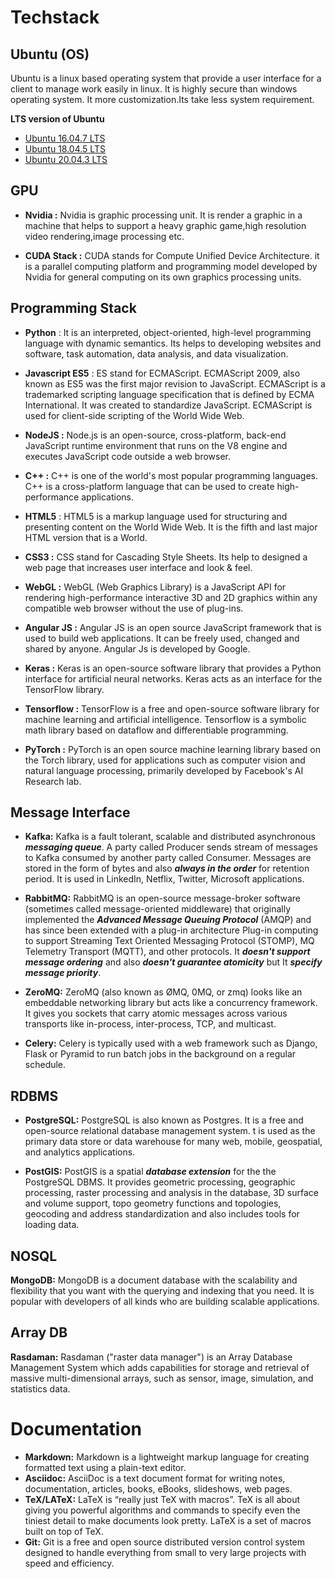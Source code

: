 ﻿# Techstack


## Ubuntu (OS)
Ubuntu is a linux based operating system that provide a user interface for a client to manage work easily in linux. It is highly secure than windows operating system. It more customization.Its take less system requirement.

**LTS version of Ubuntu**
-   [Ubuntu 16.04.7 LTS](https://releases.ubuntu.com/xenial/)
-   [Ubuntu 18.04.5 LTS](https://releases.ubuntu.com/bionic/)
-   [Ubuntu 20.04.3 LTS](https://releases.ubuntu.com/focal/)

## GPU
 * ****Nvidia** :** Nvidia is graphic processing unit. It is render a graphic in a machine that helps to support a heavy graphic game,high resolution video rendering,image processing etc.
 
 * **CUDA Stack :**  CUDA stands for Compute Unified Device Architecture. it is a parallel computing platform and programming model developed by Nvidia for general computing on its own graphics processing units.
 ## Programming Stack
* **Python** : It is an interpreted, object-oriented, high-level programming language with dynamic semantics. Its helps to developing websites and software, task automation, data analysis, and data visualization.

* **Javascript ES5** : ES stand for ECMAScript. ECMAScript 2009, also known as ES5 was the first major revision to JavaScript. ECMAScript is a trademarked scripting language specification that is defined by ECMA International. It was created to standardize JavaScript. ECMAScript is used for client-side scripting of the World Wide Web.
* **NodeJS :** Node.js is an open-source, cross-platform, back-end JavaScript runtime environment that runs on the V8 engine and executes JavaScript code outside a web browser.
* **C++ :**  C++ is one of the world's most popular programming languages. C++ is a cross-platform language that can be used to create high-performance applications.
* **HTML5** : HTML5 is a markup language used for structuring and presenting content on the World Wide Web. It is the fifth and last major HTML version that is a World.
* **CSS3 :**  CSS stand for Cascading Style Sheets. Its help to designed a web page that increases user interface and look & feel.
* **WebGL :**  WebGL (Web Graphics Library) is a JavaScript API for rendering high-performance interactive 3D and 2D graphics within any compatible web browser without the use of plug-ins.
* **Angular JS :** Angular JS is an open source JavaScript framework that is used to build web applications. It can be freely used, changed and shared by anyone. Angular Js is developed by Google.
* **Keras :** Keras is an open-source software library that provides a Python interface for artificial neural networks. Keras acts as an interface for the TensorFlow library.
* **Tensorflow :** TensorFlow is a free and open-source software library for machine learning and artificial intelligence. Tensorflow is a symbolic math library based on dataflow and differentiable programming.
* **PyTorch :**  PyTorch is an open source machine learning library based on the Torch library, used for applications such as computer vision and natural language processing, primarily developed by Facebook's AI Research lab.


## Message Interface
 * **Kafka:** Kafka is a fault tolerant, scalable and distributed asynchronous ***messaging queue***. A party called Producer sends stream of messages to Kafka consumed by another party called Consumer. Messages are stored in the form of bytes and also ***always in the order*** for retention period. It is used in LinkedIn, Netflix, Twitter, Microsoft applications.
 * **RabbitMQ:** RabbitMQ is an open-source message-broker software (sometimes called message-oriented middleware) that originally implemented the ***Advanced Message Queuing Protocol*** (AMQP) and has since been extended with a plug-in architecture Plug-in computing to support  Streaming Text Oriented Messaging Protocol (STOMP), MQ Telemetry Transport (MQTT), and other protocols.
 It ***doesn't support message ordering*** and also ***doesn't guarantee atomicity*** but It ***specify message priority***.
 
 * **ZeroMQ:** ZeroMQ (also known as ØMQ, 0MQ, or zmq) looks like an embeddable networking library but acts like a concurrency framework. It gives you sockets that carry atomic messages across various transports like in-process, inter-process, TCP, and multicast.
 * **Celery:** Celery is typically used with a web framework such as Django, Flask or Pyramid to run batch jobs in the background on a regular schedule. 
 ## RDBMS
 
 * **PostgreSQL:** PostgreSQL is also known as Postgres. It is a free and open-source relational database management system. t is used as the primary data store or data warehouse for many web, mobile, geospatial, and analytics applications.
 
 * **PostGIS:** PostGIS is a spatial ***database extension*** for the the PostgreSQL DBMS. It provides geometric processing, geographic processing, raster processing and analysis in the database, 3D surface and volume support, topo geometry functions and topologies, geocoding and address standardization and also includes tools for loading data.
 ## NOSQL
 **MongoDB:** MongoDB is a document database with the scalability and flexibility that you want with the querying and indexing that you need. It is popular with developers of all kinds who are building scalable applications.
 ## Array DB
 **Rasdaman:** Rasdaman ("raster data manager") is an Array Database Management System which adds capabilities for storage and retrieval of massive multi-dimensional arrays, such as sensor, image, simulation, and statistics data.
 # Documentation
 * **Markdown:** Markdown is a lightweight markup language for creating formatted text using a plain-text editor.
 * **Asciidoc:** AsciiDoc is a text document format for writing notes, documentation, articles, books, eBooks, slideshows, web pages.
 * **TeX/LATeX:** LaTeX is “really just TeX with macros”. TeX is all about giving you powerful algorithms and commands to specify even the tiniest detail to make documents look pretty. LaTeX is a set of macros built on top of TeX.
 * **Git:** Git is a free and open source distributed version control system designed to handle everything from small to very large projects with speed and efficiency.

   


 




